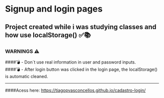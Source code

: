 # Signup and login pages

## Project created while i was studying classes and how use localStorage() ✅📚

### **WARNINGS** ⚠️
####💣 - Don´t use real information in user and password inputs. <br>
####💣 - After login button was clicked in the login page, the localStorage() is automatic cleaned.

***
####Acess here: https://tiagopvasconcellos.github.io/cadastro-login/
